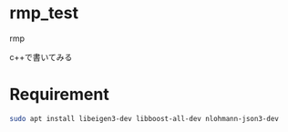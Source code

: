 # rmp_test  
rmp  

c++で書いてみる  


# Requirement  

```bash
sudo apt install libeigen3-dev libboost-all-dev nlohmann-json3-dev
```